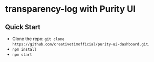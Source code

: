# transparency-log with Purity UI

## Quick Start

- Clone the repo: `git clone https://github.com/creativetimofficial/purity-ui-dashboard.git`.
- `npm install`
- `npm start`
